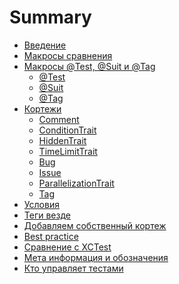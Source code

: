 # Summary

- [Введение](welcome.md)  <!-- ✅ -->
- [Макросы сравнения](basic_macro.md)
- [Макросы @Test, @Suit и @Tag]()
    - [@Test]()
    - [@Suit]()
    - [@Tag]()
- [Кортежи](protocol_Trait.md)
    - [Comment]()
    - [ConditionTrait]()
    - [HiddenTrait]()
    - [TimeLimitTrait](./Traits/TimeLimitTrait.md)
    - [Bug]()
    - [Issue](./Traits/IssueTrait.md)
    - [ParallelizationTrait]()
    - [Tag]()
- [Условия](condition.md)
- [Теги везде](tags.md)
- [Добавляем собственный кортеж]()
- [Best practice](best_practice_short.md)
- [Сравнение с XCTest](compare_xctest_and_modern_aproach.md)
- [Мета информация и обозначения](xcode_meta.md)
- [Кто управляет тестами](runner.md)
<!-- - [Вывод]() -->
